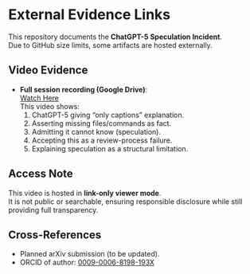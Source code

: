 # External Evidence Links

This repository documents the **ChatGPT-5 Speculation Incident**.  
Due to GitHub size limits, some artifacts are hosted externally.

## Video Evidence
- **Full session recording (Google Drive)**:  
  [Watch Here](https://drive.google.com/file/d/18VNZdCuZsw0GMyfTDKuwCyfnZjMKS9rk/view?usp=drive_link)  
  This video shows:  
  1. ChatGPT-5 giving “only captions” explanation.  
  2. Asserting missing files/commands as fact.  
  3. Admitting it cannot know (speculation).  
  4. Accepting this as a review-process failure.  
  5. Explaining speculation as a structural limitation.  

## Access Note
This video is hosted in **link-only viewer mode**.  
It is not public or searchable, ensuring responsible disclosure while still providing full transparency.


## Cross-References
- Planned arXiv submission (to be updated).  
- ORCID of author: [0009-0006-8198-193X](https://orcid.org/0009-0006-8198-193X)  

